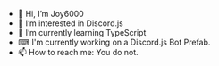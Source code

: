- 👋 Hi, I’m Joy6000
- 👀 I’m interested in Discord.js
- 🌱 I’m currently learning TypeScript
- ⌨ I'm currently working on a Discord.js Bot Prefab.
- 📫 How to reach me: You do not.

<!---
Joy6000/Joy6000 is a ✨ special ✨ repository because its `README.md` (this file) appears on your GitHub profile.
You can click the Preview link to take a look at your changes.
--->
